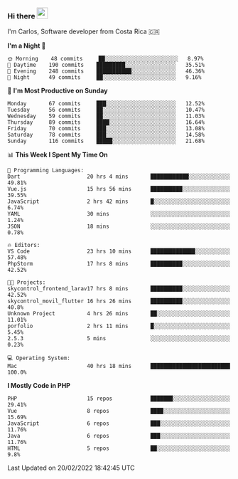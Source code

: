 ### Hi there <img src="https://media.giphy.com/media/hvRJCLFzcasrR4ia7z/giphy.gif" width="25px">

I'm Carlos, Software developer from Costa Rica 🇨🇷

<!--START_SECTION:waka-->
**I'm a Night 🦉** 

```text
🌞 Morning    48 commits     ██░░░░░░░░░░░░░░░░░░░░░░░   8.97% 
🌆 Daytime    190 commits    █████████░░░░░░░░░░░░░░░░   35.51% 
🌃 Evening    248 commits    ███████████░░░░░░░░░░░░░░   46.36% 
🌙 Night      49 commits     ██░░░░░░░░░░░░░░░░░░░░░░░   9.16%

```
📅 **I'm Most Productive on Sunday** 

```text
Monday       67 commits     ███░░░░░░░░░░░░░░░░░░░░░░   12.52% 
Tuesday      56 commits     ██░░░░░░░░░░░░░░░░░░░░░░░   10.47% 
Wednesday    59 commits     ██░░░░░░░░░░░░░░░░░░░░░░░   11.03% 
Thursday     89 commits     ████░░░░░░░░░░░░░░░░░░░░░   16.64% 
Friday       70 commits     ███░░░░░░░░░░░░░░░░░░░░░░   13.08% 
Saturday     78 commits     ███░░░░░░░░░░░░░░░░░░░░░░   14.58% 
Sunday       116 commits    █████░░░░░░░░░░░░░░░░░░░░   21.68%

```


📊 **This Week I Spent My Time On** 

```text
💬 Programming Languages: 
Dart                     20 hrs 4 mins       ████████████░░░░░░░░░░░░░   49.81% 
Vue.js                   15 hrs 56 mins      ██████████░░░░░░░░░░░░░░░   39.55% 
JavaScript               2 hrs 42 mins       █░░░░░░░░░░░░░░░░░░░░░░░░   6.74% 
YAML                     30 mins             ░░░░░░░░░░░░░░░░░░░░░░░░░   1.24% 
JSON                     18 mins             ░░░░░░░░░░░░░░░░░░░░░░░░░   0.78%

🔥 Editors: 
VS Code                  23 hrs 10 mins      ██████████████░░░░░░░░░░░   57.48% 
PhpStorm                 17 hrs 8 mins       ██████████░░░░░░░░░░░░░░░   42.52%

🐱‍💻 Projects: 
skycontrol_frontend_larav17 hrs 8 mins       ██████████░░░░░░░░░░░░░░░   42.52% 
skycontrol_movil_flutter 16 hrs 26 mins      ██████████░░░░░░░░░░░░░░░   40.8% 
Unknown Project          4 hrs 26 mins       ██░░░░░░░░░░░░░░░░░░░░░░░   11.01% 
porfolio                 2 hrs 11 mins       █░░░░░░░░░░░░░░░░░░░░░░░░   5.45% 
2.5.3                    5 mins              ░░░░░░░░░░░░░░░░░░░░░░░░░   0.23%

💻 Operating System: 
Mac                      40 hrs 18 mins      █████████████████████████   100.0%

```

**I Mostly Code in PHP** 

```text
PHP                      15 repos            ███████░░░░░░░░░░░░░░░░░░   29.41% 
Vue                      8 repos             ████░░░░░░░░░░░░░░░░░░░░░   15.69% 
JavaScript               6 repos             ███░░░░░░░░░░░░░░░░░░░░░░   11.76% 
Java                     6 repos             ███░░░░░░░░░░░░░░░░░░░░░░   11.76% 
HTML                     5 repos             ██░░░░░░░░░░░░░░░░░░░░░░░   9.8%

```



 Last Updated on 20/02/2022 18:42:45 UTC
<!--END_SECTION:waka-->
